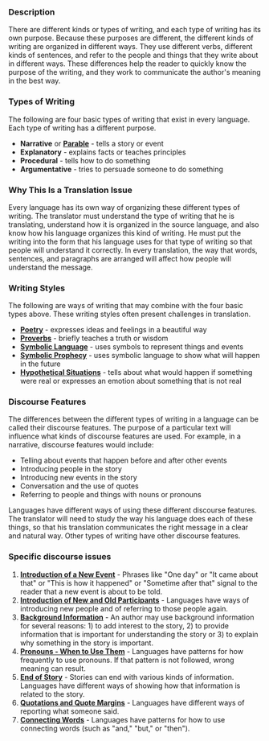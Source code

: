 
### Description

There are different kinds or types of writing, and each type of writing has its own purpose. Because these purposes are different, the different kinds of writing are organized in different ways. They use different verbs, different kinds of sentences, and refer to the people and things that they write about  in different ways. These differences help the reader to quickly know the purpose of the writing, and they work to communicate the author's meaning in the best way. 

### Types of Writing 

The following are four basic types of writing that exist in every language. Each type of writing has a different purpose. 

* **Narrative** or **[Parable](../figs-parables/01.md)** - tells a story or event
* **Explanatory** - explains facts or teaches principles
* **Procedural** - tells how to do something
* **Argumentative** - tries to persuade someone to do something

### Why This Is a Translation Issue

Every language has its own way of organizing these different types of writing. The translator must understand the type of writing that he is translating, understand how it is organized in the source language, and also know how his language organizes this kind of writing. He must put the writing into the form that his language uses for that type of writing so that people will understand it correctly. In every translation, the way that words, sentences, and paragraphs are arranged will affect how people will understand the message.

### Writing Styles

The following are ways of writing that may combine with the four basic types above. These writing styles often present challenges in translation. 

* **[Poetry](../writing-poetry/01.md)** - expresses ideas and feelings in a beautiful way
* **[Proverbs](../writing-proverbs/01.md)** - briefly teaches a truth or wisdom
* **[Symbolic Language](../writing-symlanguage/01.md)** - uses symbols to represent things and events  
* **[Symbolic Prophecy](../writing-apocalypticwriting/01.md)** - uses symbolic language to show what will happen in the future  
* **[Hypothetical Situations](../figs-hypo/01.md)** - tells about what would happen if something were real or expresses an emotion about something that is not real  

### Discourse Features

The differences between the different types of writing in a language can be called their discourse features. The purpose of a particular text will influence what kinds of discourse features are used. For example, in a narrative, discourse features would include:

* Telling about events that happen before and after other events
* Introducing people in the story
* Introducing new events in the story
* Conversation and the use of quotes
* Referring to people and things with nouns or pronouns

Languages have different ways of using these different discourse features. The translator will need to study the way his language does each of these things, so that his translation communicates the right message in a clear and natural way. Other types of writing have other discourse features. 

### Specific discourse issues

1. **[Introduction of a New Event](../writing-newevent/01.md)** - Phrases like "One day" or "It came about that" or "This is how it happened" or "Sometime after that" signal to the reader that a new event is about to be told.
1. **[Introduction of New and Old Participants](../writing-participants/01.md)** - Languages have ways of introducing new people and of referring to those people again.
1. **[Background Information](../writing-background/01.md)** - An author may use background information for several reasons: 1) to add interest to the story, 2) to provide information that is important for understanding the story or 3) to explain why something in the story is important.
1. **[Pronouns - When to Use Them](../writing-pronouns/01.md)** - Languages have patterns for how frequently to use pronouns. If that pattern is not followed, wrong meaning can result.
2. **[End of Story](../writing-endofstory/01.md)** - Stories can end with various kinds of information. Languages have different ways of showing how that information is related to the story. 
1. **[Quotations and Quote Margins](../writing-quotations/01.md)** - Languages have different ways of reporting what someone said.
1. **[Connecting Words](../writing-connectingwords/01.md)** - Languages have patterns for how to use connecting words (such as "and," "but," or "then").

